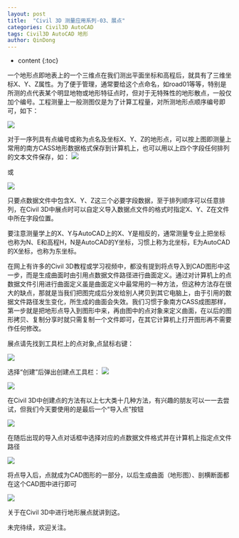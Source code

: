 ```yaml
---
layout: post
title:  "Civil 3D 测量应用系列-03、展点"
categories: Civil3D AutoCAD
tags: Civil3D AutoCAD 地形
author: QinDong
---
```

* content
{:toc}

一个地形点即地表上的一个三维点在我们测出平面坐标和高程后，就具有了三维坐标X、Y、Z属性。为了便于管理，通常要给这个点命名，如road01等等，特别是所测的点代表某个明显地物或地形特征点时，但对于无特殊性的地形散点，一般仅加个编号。工程测量上一般测图仅是为了计算工程量，对所测地形点顺序编号即可，如下：

![](/img/2018/20181016-civil3d-03-points-01.jpg)




对于一序列具有点编号或称为点名及坐标X、Y、Z的地形点，可以按上图即测量上常用的南方CASS地形数据格式保存到计算机上，也可以用以上四个字段任何排列的文本文件保存，如：
![](/img/2018/20181016-civil3d-03-points-02.jpg)

或

![](/img/2018/20181016-civil3d-03-points-03.jpg)

只要点数据文件中包含X、Y、Z这三个必要字段数据，至于排列顺序可以任意排列，在Civil 3D中展点时可以自定义导入数据点文件的格式时指定X、Y、Z在文件中所在字段位置。

要注意测量学上的X、Y与AutoCAD上的X、Y是相反的，通常测量专业上把坐标也称为N、E和高程H，N是AutoCAD的Y坐标，习惯上称为北坐标，E为AutoCAD的X坐标，也称为东坐标。

在网上有许多的Civil 3D教程或学习视频中，都没有提到将点导入到CAD图形中这一步，而是生成曲面时由引用点数据文件路径进行曲面定义。通过对计算机上的点数据文件引用进行曲面定义虽是曲面定义中最常用的一种方法，但这种方法存在很大的缺点，那就是当我们把图完成后分发给别人拷贝到其它电脑上，由于引用的数据文件路径发生变化，所生成的曲面会失效。我们习惯于象南方CASS成图那样，第一步就是把地形点导入到图形中来，再由图中的点对象来定义曲面，在以后的图形拷贝、复制分享时就只需复制一个文件即可，在其它计算机上打开图形再不需要作任何修改。

展点请先找到工具栏上的点对象,点鼠标右键：

![](/img/2018/20181016-civil3d-03-points-04.jpg)

选择“创建”后弹出创建点工具栏：
![](/img/2018/20181016-civil3d-03-points-05.jpg)

![](/img/2018/20181016-civil3d-03-points-06.jpg)

在Civil 3D中创建点的方法有以上七大类十几种方法，有兴趣的朋友可以一一去尝试，但我们今天要使用的是最后一个“导入点”按钮

![](/img/2018/20181016-civil3d-03-points-07.jpg)

在随后出现的导入点对话框中选择对应的点数据文件格式并在计算机上指定点文件路径

![](/img/2018/20181016-civil3d-03-points-08.jpg)

将点导入后，点就成为CAD图形的一部分，以后生成曲面（地形图）、剖横断面都在这个CAD图中进行即可

![](/img/2018/20181016-civil3d-03-points-09.jpg)

关于在Civil 3D中进行地形展点就讲到这。

未完待续，欢迎关注。